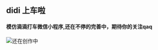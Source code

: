 ## didi 上车啦
#### 模仿滴滴打车微信小程序,还在不停的完善中，期待你的关注qaq
![还在创作中](https://github.com/WsmDyj/didi/blob/master/images/GIF.gif)
